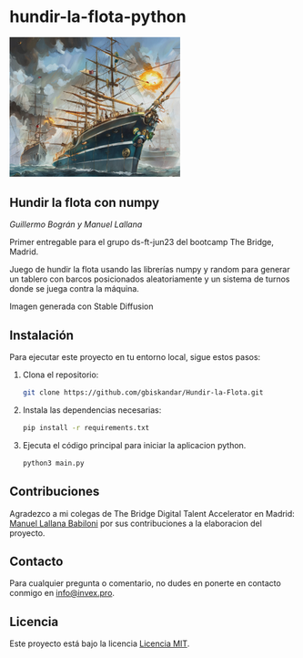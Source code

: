 # hundir-la-flota-python
<img src="src/img/hundirlaflota.png" alt="drawing" width="300"/>

## Hundir la flota con numpy
_Guillermo Bográn y Manuel Lallana_

Primer entregable para el grupo ds-ft-jun23 del bootcamp The Bridge, Madrid.

Juego de hundir la flota usando las librerías numpy y random para generar un tablero con barcos posicionados aleatoriamente y un sistema de turnos donde se juega contra la máquina.

Imagen generada con Stable Diffusion

## Instalación

Para ejecutar este proyecto en tu entorno local, sigue estos pasos:

1. Clona el repositorio:

   ```bash
   git clone https://github.com/gbiskandar/Hundir-la-Flota.git
   ```

2. Instala las dependencias necesarias:

   ```bash
   pip install -r requirements.txt
   ```

3. Ejecuta el código principal para iniciar la aplicacion python.

   ```bash
   python3 main.py
   ```

## Contribuciones

Agradezco a mi colegas de The Bridge Digital Talent Accelerator en Madrid: [Manuel Lallana Babiloni](https://github.com/mlb-alumno) por sus contribuciones a la elaboracion del proyecto.

## Contacto

Para cualquier pregunta o comentario, no dudes en ponerte en contacto conmigo en [info@invex.pro](mailto:info@invex.pro).

## Licencia

Este proyecto está bajo la licencia [Licencia MIT](LICENSE).